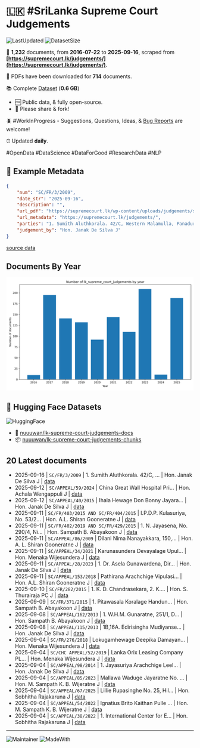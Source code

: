 # 🇱🇰 #SriLanka Supreme Court Judgements

![LastUpdated](https://img.shields.io/badge/last_updated-2025--09--17_14:52:00-green)
![DatasetSize](https://img.shields.io/badge/dataset_size-0.6_GB-green)

📜 **1,232** documents, from **2016-07-22** to **2025-09-16**, scraped from **[https://supremecourt.lk/judgements/](https://supremecourt.lk/judgements/)**.

📒 PDFs have been downloaded for **714** documents.

📚 Complete [Dataset](https://github.com/nuuuwan/lk_supreme_court_judgements/tree/data) (**0.6 GB**)
 - 🆓 Public data, & fully open-source.
 - 🙏 Please share & fork!

🪲 #WorkInProgress - Suggestions, Questions, Ideas, & [Bug Reports](https://github.com/nuuuwan/lk_supreme_court_judgements/issues) are welcome!

⏰ Updated **daily**.

#OpenData #DataScience #DataForGood #ResearchData #NLP

## 📝 Example Metadata

```json
{
    "num": "SC/FR/3/2009",
    "date_str": "2025-09-16",
    "description": "",
    "url_pdf": "https://supremecourt.lk/wp-content/uploads/judgements/sc_fr_3_2009.pdf",
    "url_metadata": "https://supremecourt.lk/judgements/",
    "parties": "1. Sumith Aluthkorala. 42/C, Western Malamulla, Panadura. PETITIONER Vs. 1. Western Province Provincial Road Development Authority, No. 50, Kithulwala Road, Colombo 08. And presently No. 59, Sebastian Hill, Colombo 12. 2. W. Jayasekara Former Chairman, Western Province Provincial Road Development Authority, Kithulwatta Road, Colombo 08. 2a. Rohan Kulasiri, Former Chairman, Western Province Provincial Road Development Authority, No. 50, Kithulwatta Road, Colombo 08. 2b. Upali Kodikara Chairman, No. 59, Sebastian Hill, Colombo 12 Kithulwatta Road, Colombo 08. 3. I.A.M. Jousie, Former Director, 3a. N. Bandula Prama Kumara, Director, 4. Lakshman Hettiarachchi Former Director, 4a. P.K.D. Thisera, Director, 5. Sepala Ruparatne, Former Director, 5a. J.E.L.T. Rathnayake, Former Director, 5b. T.M.W. Mudali, Director, 6. Silva Priyaratne, Former Director, 6a. I.J. Mirando Former Director, 6b. N.I. Senaratne, Director, 7. P. Sivapada Sundaram, Former Director, 7a. U.O. Janmuthupura, Former Director, 7b. T.G.W. Rajapaksha, Director, All of the Western Province Provincial Road Development Authority, No. 50, Kithulwatta Road, Colombo 08. 8. R.M.S. Bandaranayake, General Manager, Western Province Provincial Road Development Authority, No. 50, Kithulwatta Road, Colombo 08. 9. A. Ramanayake, Former Secretary, Provincial Ministry of Roadways and Co-operatives, Denzil Kobbekaduwa Mawatha, Battaramulla. 9a. Sunil Abayawardena, Former Secretary, Provincial Ministry of Roadways and Co-operatives, Denzil Kobbekaduwa Mawatha, Battaramulla. 9b. Champa N. Perera, Secretary, Provincial Ministry of Roadways and Co-operatives, Denzil Kobbekaduwa Mawatha, Battaramulla. 10. Lalith Wanigaratne Former Provincial Ministry of Roadways and Co-operatives, Denzil Kobbekaduwa Mawatha, Battaramulla. 10a. W.A. Nimal Lansa, Former Provincial Ministry of Road Development Housing and Constructions, Live Stock Development, Fisheries and Tourism, Denzil Kobbekaduwa Mawatha, Battaramulla. 11. Attorney General, Attorney General\u2019s Department, Colombo 12. RESPONDENTS\n\nView More",
    "judgement_by": "Hon. Janak De Silva J"
}
```

[source data](https://github.com/nuuuwan/lk_supreme_court_judgements/tree/data/data/lk_supreme_court_judgements/2020s/2025/2025-09-16-SC-FR-3-2009)

## Documents By Year

![Documents by year](images/docs_by_year.png)

## 🤗 Hugging Face Datasets

![HuggingFace](https://img.shields.io/badge/-HuggingFace-FDEE21?style=for-the-badge&logo=HuggingFace)

- 📄 [nuuuwan/lk-supreme-court-judgements-docs](https://huggingface.co/datasets/nuuuwan/lk-supreme-court-judgements-docs)
- 📦 [nuuuwan/lk-supreme-court-judgements-chunks](https://huggingface.co/datasets/nuuuwan/lk-supreme-court-judgements-chunks)

## 20 Latest documents

- 2025-09-16 | `SC/FR/3/2009` | 1. Sumith Aluthkorala. 42/C, ... | Hon. Janak De Silva J | [data](https://github.com/nuuuwan/lk_supreme_court_judgements/tree/data/data/lk_supreme_court_judgements/2020s/2025/2025-09-16-SC-FR-3-2009)
- 2025-09-12 | `SC/APPEAL/59/2024` | China Great Wall Hospital Pri... | Hon. Achala Wengappuli J | [data](https://github.com/nuuuwan/lk_supreme_court_judgements/tree/data/data/lk_supreme_court_judgements/2020s/2025/2025-09-12-SC-APPEAL-59-2024)
- 2025-09-12 | `SC/APPEAL/40/2015` | Ihala Hewage Don Bonny Jayara... | Hon. Janak De Silva J | [data](https://github.com/nuuuwan/lk_supreme_court_judgements/tree/data/data/lk_supreme_court_judgements/2020s/2025/2025-09-12-SC-APPEAL-40-2015)
- 2025-09-11 | `SC/FR/403/2015 AND SC/FR/404/2015` | I.P.D.P. Kulasuriya, No. 53/2... | Hon. A.L. Shiran Gooneratne J | [data](https://github.com/nuuuwan/lk_supreme_court_judgements/tree/data/data/lk_supreme_court_judgements/2020s/2025/2025-09-11-SC-FR-403-2015-AND-SC-F-6d6cc413)
- 2025-09-11 | `SC/FR/402/2019 AND SC/FR/429/2015` | 1. N. Jayasena, No. 290/4, Ni... | Hon. Sampath B. Abayakoon J | [data](https://github.com/nuuuwan/lk_supreme_court_judgements/tree/data/data/lk_supreme_court_judgements/2020s/2025/2025-09-11-SC-FR-402-2019-AND-SC-F-0b1269f2)
- 2025-09-11 | `SC/APPEAL/86/2009` | Dilani Nima Nanayakkara, 150,... | Hon. A. L. Shiran Gooneratne J | [data](https://github.com/nuuuwan/lk_supreme_court_judgements/tree/data/data/lk_supreme_court_judgements/2020s/2025/2025-09-11-SC-APPEAL-86-2009)
- 2025-09-11 | `SC/APPEAL/34/2021` | Karunasundera Devayalage Upul... | Hon. Menaka Wijesundera J | [data](https://github.com/nuuuwan/lk_supreme_court_judgements/tree/data/data/lk_supreme_court_judgements/2020s/2025/2025-09-11-SC-APPEAL-34-2021)
- 2025-09-11 | `SC/APPEAL/28/2023` | 1. Dr. Asela Gunawardena, Dir... | Hon. Janak De Silva J | [data](https://github.com/nuuuwan/lk_supreme_court_judgements/tree/data/data/lk_supreme_court_judgements/2020s/2025/2025-09-11-SC-APPEAL-28-2023)
- 2025-09-11 | `SC/APPEAL/153/2018` | Pathirana Arachchige Vipulasi... | Hon. A.L. Shiran Gooneratne J | [data](https://github.com/nuuuwan/lk_supreme_court_judgements/tree/data/data/lk_supreme_court_judgements/2020s/2025/2025-09-11-SC-APPEAL-153-2018)
- 2025-09-10 | `SC/FR/282/2015` | 1. K. D. Chandrasekara, 2. K.... | Hon. S. Thurairaja PC J | [data](https://github.com/nuuuwan/lk_supreme_court_judgements/tree/data/data/lk_supreme_court_judgements/2020s/2025/2025-09-10-SC-FR-282-2015)
- 2025-09-09 | `SC/FR/371/2015` | 1. Pitawasala Koralage Handun... | Hon. Sampath B. Abayakoon J | [data](https://github.com/nuuuwan/lk_supreme_court_judgements/tree/data/data/lk_supreme_court_judgements/2020s/2025/2025-09-09-SC-FR-371-2015)
- 2025-09-08 | `SC/APPEAL/162/2013` | 1. W.H.M. Gunaratne, 251/1, D... | Hon. Sampath B. Abayakoon J | [data](https://github.com/nuuuwan/lk_supreme_court_judgements/tree/data/data/lk_supreme_court_judgements/2020s/2025/2025-09-08-SC-APPEAL-162-2013)
- 2025-09-08 | `SC/APPEAL/115/2013` | 1B,16A. Edirisingha Mudiyanse... | Hon. Janak De Silva J | [data](https://github.com/nuuuwan/lk_supreme_court_judgements/tree/data/data/lk_supreme_court_judgements/2020s/2025/2025-09-08-SC-APPEAL-115-2013)
- 2025-09-04 | `SC/FR/276/2018` | Lokugamhewage Deepika Damayan... | Hon. Menaka Wijesundera J | [data](https://github.com/nuuuwan/lk_supreme_court_judgements/tree/data/data/lk_supreme_court_judgements/2020s/2025/2025-09-04-SC-FR-276-2018)
- 2025-09-04 | `SC/CHC APPEAL/52/2019` | Lanka Orix Leasing Company PL... | Hon. Menaka Wijesundera J | [data](https://github.com/nuuuwan/lk_supreme_court_judgements/tree/data/data/lk_supreme_court_judgements/2020s/2025/2025-09-04-SC-CHC-APPEAL-52-2019)
- 2025-09-04 | `SC/APPEAL/98/2014` | 1. Jayasuriya Arachchige Leel... | Hon. Janak De Silva J | [data](https://github.com/nuuuwan/lk_supreme_court_judgements/tree/data/data/lk_supreme_court_judgements/2020s/2025/2025-09-04-SC-APPEAL-98-2014)
- 2025-09-04 | `SC/APPEAL/85/2023` | Mallawa Waduge Jayaratne No. ... | Hon. M. Sampath K. B. Wijeratne J | [data](https://github.com/nuuuwan/lk_supreme_court_judgements/tree/data/data/lk_supreme_court_judgements/2020s/2025/2025-09-04-SC-APPEAL-85-2023)
- 2025-09-04 | `SC/APPEAL/67/2025` | Lillie Rupasinghe No. 25, Hil... | Hon. Sobhitha Rajakaruna J | [data](https://github.com/nuuuwan/lk_supreme_court_judgements/tree/data/data/lk_supreme_court_judgements/2020s/2025/2025-09-04-SC-APPEAL-67-2025)
- 2025-09-04 | `SC/APPEAL/54/2022` | Ignatius Brito Kaithan Pulle ... | Hon. M. Sampath K. B. Wijeratne J | [data](https://github.com/nuuuwan/lk_supreme_court_judgements/tree/data/data/lk_supreme_court_judgements/2020s/2025/2025-09-04-SC-APPEAL-54-2022)
- 2025-09-04 | `SC/APPEAL/38/2022` | 1. International Center for E... | Hon. Sobhitha Rajakaruna J | [data](https://github.com/nuuuwan/lk_supreme_court_judgements/tree/data/data/lk_supreme_court_judgements/2020s/2025/2025-09-04-SC-APPEAL-38-2022)

---

![Maintainer](https://img.shields.io/badge/maintainer-nuuuwan-red)
![MadeWith](https://img.shields.io/badge/made_with-python-blue)
